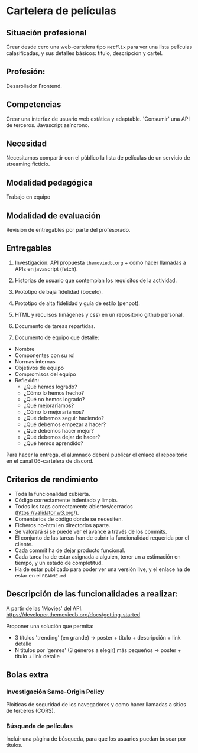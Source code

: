 # Cartelera de películas 

## Situación profesional

Crear desde cero una web-cartelera tipo `Netflix` para ver una lista películas calasificadas, y sus detalles básicos: título, descripción y cartel.

## Profesión:

Desarollador Frontend.

## Competencias

Crear una interfaz de usuario web estática y adaptable.
'Consumir' una API de terceros.
Javascript asíncrono.

## Necesidad

Necesitamos compartir con el público la lista de películas de un servicio de streaming ficticio.

## Modalidad pedagógica

Trabajo en equipo

## Modalidad de evaluación

Revisión de entregables por parte del profesorado.

## Entregables

1. Investigación: API propuesta `themoviedb.org` + como hacer llamadas a APIs en javascript (fetch).

2. Historias de usuario que contemplan los requisitos de la actividad.

3. Prototipo de baja fidelidad (boceto).

4. Prototipo de alta fidelidad y guía de estilo (penpot).

5. HTML y recursos (imágenes y css) en un repositorio github personal.

6. Documento de tareas repartidas.

7. Documento de equipo que detalle:
  - Nombre
  - Componentes con su rol
  - Normas internas
  - Objetivos de equipo
  - Compromisos del equipo
  - Reflexión:
    - ¿Qué hemos logrado?
    - ¿Cómo lo hemos hecho?
    - ¿Qué no hemos logrado? 
    - ¿Qué mejoraríamos?
    - ¿Cómo lo mejoraríamos?
    - ¿Qué debemos seguir haciendo?
    - ¿Qué debemos empezar a hacer?
    - ¿Qué debemos hacer mejor?
    - ¿Qué debemos dejar de hacer?
    - ¿Qué hemos aprendido?


Para hacer la entrega, el alumnado deberá publicar el enlace al repositorio en el canal 06-cartelera de discord.

## Criterios de rendimiento

- Toda la funcionalidad cubierta.
- Código correctamente indentado y limpio.
- Todos los tags correctamente abiertos/cerrados (https://validator.w3.org/).
- Comentarios de código donde se necesiten.
- Ficheros no-html en directorios aparte.
- Se valorará si se puede ver el avance a través de los commits.
- El conjunto de las tareas han de cubrir la funcionalidad requerida por el cliente.
- Cada commit ha de dejar producto funcional.
- Cada tarea ha de estar asignada a alguien, tener un a estimación en tiempo, y un estado de completitud.
- Ha de estar publicado para poder ver una versión live, y el enlace ha de estar en el `README.md`


## Descripción de las funcionalidades a realizar:

A partir de las 'Movies' del API: https://developer.themoviedb.org/docs/getting-started

Proponer una solución que permita:
 - 3 títulos 'trending' (en grande) -> poster + título + descripción + link detalle
 - N títulos por 'genres' (3 géneros a elegir) más pequeños -> poster + título + link detalle


## Bolas extra

### Investigación Same-Origin Policy
  Ploíticas de seguridad de los navegadores y como hacer llamadas a sitios de terceros (CORS).

### Búsqueda de películas
  Incluir una página de búsqueda, para que los usuarios puedan buscar por títulos.



